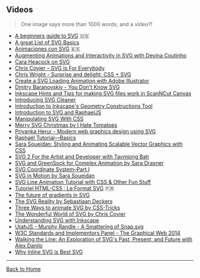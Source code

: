 ## Videos
> One image says more than 1000 words, and a video?!

* [A beginners guide to SVG](https://www.youtube.com/playlist?list=PL4-IK0AVhVjP0EeV513_b30lhGRTfMbYd) :us:
* [A great List of SVG Basics](https://www.youtube.com/watch?v=PQxtlY19kto&list=PLL8woMHwr36F2tCFnWTbVBQAGQ6nTcXOO)
* [Animaciones con SVG](https://www.youtube.com/watch?v=vZef4HhybhQ) 🇪🇸 
* [Augmenting Animations and Interactivity in SVG with Devina Coutinho](http://youtu.be/oIRITi6IcWQ)
* [Cara Heacock on SVG](https://www.youtube.com/watch?v=J88cOi92whU)
* [Chris Coyier – SVG Is For Everybody](https://vimeo.com/99828116)
* [Chris Wright - Surprise and delight: CSS + SVG](https://www.youtube.com/watch?v=0NFct2yOfiI)
* [Create a SVG Loading Animation with Adobe Illustrator](https://www.youtube.com/watch?v=1lmFMsrLgwM)
* [Dmitry Baranovskiy - You Don't Know SVG](https://www.youtube.com/watch?v=SeLOt_BRAqc)
* [Inkscape Hints and Tips for making SVG files work in ScanNCut Canvas](https://www.youtube.com/watch?v=ktTunTp3Pl4)
* [Introducing SVG Cleaner](http://vimeo.com/34706772)
* [Introduction to Inkscape's Geometry Constructions Tool](http://vimeo.com/14955725)
* [Introduction to SVG and RaphaelJS](https://www.youtube.com/watch?v=ECUhNrlyTkE)
* [Manipulating SVG With CSS](https://www.youtube.com/watch?v=FW1bwgOhQNo)
* [Merry SVG Christmas by I Hate Tomatoes](https://www.youtube.com/watch?v=6j2zdoa6a7Q)
* [Priyanka Herur - Modern web graphics design using SVG](https://www.youtube.com/watch?v=T1BhasZre0k)
* [Raphaël Tutorial—Basics](http://vimeo.com/6411308)
* [Sara Soueidan: Styling and Animating Scalable Vector Graphics with CSS](http://youtu.be/hI9roqOKKO8)
* [SVG 2 For the Artist and Developer with Tavmjong Bah](http://youtu.be/UL2-ZAyvXOM)
* [SVG and GreenSock for Complex Animation by Sara Drasner](https://www.youtube.com/watch?v=ZNukcHhpSXg)
* [SVG Coordinate System–Part I](https://www.youtube.com/watch?v=FCOeMy7HrBc)
* [SVG in Motion by Sara Soueidan](https://vimeo.com/album/3953264/video/166790778)
* [SVG Line Animation Tutorial with CSS & Other Fun Stuff](https://www.youtube.com/watch?v=XBdbgD2BaEI)
* [Tutoriel HTML-CSS : Le Format SVG](https://www.youtube.com/watch?v=x3_BJ6tzPqk) 🇫🇷 
* [The future of gradients in SVG](https://www.youtube.com/watch?v=47nhFrI_P8Y)
* [The SVG Reality by Sebastiaan Deckers](https://www.youtube.com/watch?v=VQ7_MwjPqKs&list=TLnovNiLOsOSo)
* [Three Ways to animate SVG by CSS-Tricks](https://css-tricks.com/video-screencasts/135-three-ways-animate-svg/)
* [The Wonderful World of SVG by Chris Coyier](https://www.youtube.com/watch?v=tsGa-gcckwY)
* [Understanding SVG with Inkscape](https://www.youtube.com/watch?v=3jw_ED0_H3Q)
* [UtahJS - Murphy Randle - A Smattering of Snap.svg](https://www.youtube.com/watch?v=D_ypzPGDtmI)
* [W3C Standards and Implementors Panel - The Graphical Web 2014](http://youtu.be/TLE3_nmcbWc)
* [Walking the Line: An Exploration of SVG's Past, Present, and Future with Alex Danilo](https://www.youtube.com/watch?list=PLUj8-Hhrb-a1Qbiw-h8tAs8LOW-kDZ846&v=GV3GSxbW_-A)
* [Why Inline SVG is Best SVG](https://www.youtube.com/watch?v=af4ZQJ14yu8)

---
[Back to Home](https://github.com/knbknb/awesome-svg)
